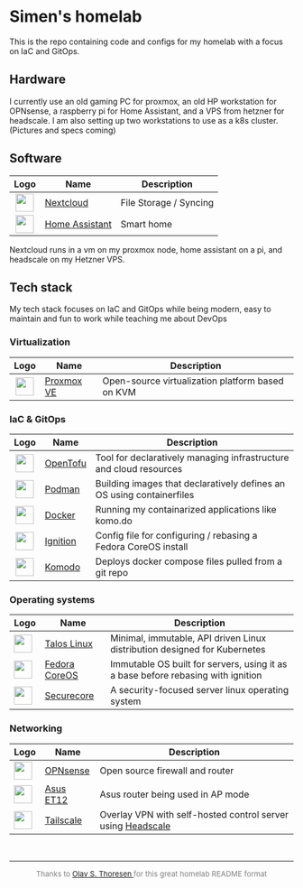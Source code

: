 # Simen's homelab

This is the repo containing code and configs for my homelab with a focus on IaC and GitOps.

## Hardware
I currently use an old gaming PC for proxmox, an old HP workstation for OPNsense, a raspberry pi for Home Assistant, and a VPS from hetzner for headscale. I am also setting up two workstations to use as a k8s cluster.  
(Pictures and specs coming)

## Software
| Logo                                                                                                 | Name                                                                       | Description                         |
|:------------------------------------------------------------------------------------------------:|-----------------------------------------------------------------------|-------------------------|
| <img width="32" src="https://cdn.jsdelivr.net/gh/selfhst/icons/png/nextcloud.png">               | [Nextcloud](https://nextcloud.com/)                                   | File Storage / Syncing  |
| <img width="32" src="https://cdn.jsdelivr.net/gh/selfhst/icons/png/home-assistant.png">          | [Home Assistant](https://www.home-assistant.io/)                      | Smart home              |

Nextcloud runs in a vm on my proxmox node, home assistant on a pi, and headscale on my Hetzner VPS.  

## Tech stack
My tech stack focuses on IaC and GitOps while being modern, easy to maintain and fun to work while teaching me about DevOps

### Virtualization
| Logo                                                                                                                                         | Name                                                                      | Description                                                                        |
|:--------------------------------------------------------------------------------------------------------------------------------------------:|---------------------------------------------------------------------------|------------------------------------------------------------------------------------|
| <img width="32" src="https://cdn.jsdelivr.net/gh/selfhst/icons/png/proxmox.png">                                                                       | [Proxmox VE](https://www.proxmox.com/en/proxmox-virtual-environment/)     | Open-source virtualization platform based on KVM                                   |

### IaC & GitOps
|                                       Logo                                        | Name                                                                          | Description                                                           |
| :-------------------------------------------------------------------------------: | ----------------------------------------------------------------------------- | --------------------------------------------------------------------- |
| <img width="32" src="https://cdn.jsdelivr.net/gh/selfhst/icons/png/opentofu.png"> | [OpenTofu](https://opentofu.org/)                                             | Tool for declaratively managing infrastructure and cloud resources    |
|  <img width="32" src="https://cdn.jsdelivr.net/gh/selfhst/icons/svg/podman.svg">  | [Podman](https://podman.io/)                                                  | Building images that declaratively defines an OS using containerfiles |
<img width="32" src="https://cdn.jsdelivr.net/gh/selfhst/icons/webp/docker.webp"> | [Docker](https://www.docker.com/) | Running my containarized applications like komo.do
| <img width="32" src="https://avatars.githubusercontent.com/u/3730757?s=280&v=4">  |[Ignition](https://docs.fedoraproject.org/en-US/fedora-coreos/producing-ign/) | Config file for configuring / rebasing a Fedora CoreOS install        |
|  <img width="32" src="https://cdn.jsdelivr.net/gh/selfhst/icons/svg/komodo.svg">  | [Komodo](https://komo.do/)                                                    | Deploys docker compose files pulled from a git repo                   |

### Operating systems
| Logo                                                                             | Name                                               | Description                                                                      |
| -------------------------------------------------------------------------------- | -------------------------------------------------- | -------------------------------------------------------------------------------- |
| <img width="32" src="https://avatars.githubusercontent.com/u/13804887">          | [Talos Linux](https://www.talos.dev/)              | Minimal, immutable, API driven Linux distribution designed for Kubernetes        |
| <img width="32" src="https://avatars.githubusercontent.com/u/3730757?s=280&v=4"> | [Fedora CoreOS](https://fedoraproject.org/coreos/) | Immutable OS built for servers, using it as a base before rebasing with ignition |
| <img width="32" src="https://secureblue.dev/assets/icons/favicon.svg">           | [Securecore](https://secureblue.dev/)              | A security-focused server linux operating system                                 |

### Networking
| Logo                                                                                                                             | Name                                                                                                                                | Description                                                                                  |
| -------------------------------------------------------------------------------------------------------------------------------- | ----------------------------------------------------------------------------------------------------------------------------------- | -------------------------------------------------------------------------------------------- |
| <img width="32" src="https://cdn.jsdelivr.net/gh/selfhst/icons/png/opnsense.png">                                                | [OPNsense](https://opnsense.org/)                                                                                                   | Open source firewall and router                                                              |
| <img width="32" src="https://play-lh.googleusercontent.com/Hyedd-vjRpgJHAVdth6SkLaAKyxT_qJvRCzNYFX7qQ-IRZZihygR-29IWlcXORvBmN4"> | [Asus ET12](https://www.asus.com/no/networking-iot-servers/whole-home-mesh-wifi-system/zenwifi-wifi-systems/asus-zenwifi-pro-et12/) | Asus router being used in AP mode                                                            |
| <img width="32" src="https://cdn.jsdelivr.net/gh/selfhst/icons/png/tailscale-light.png">                                         | [Tailscale](https://tailscale.com/)                                                                                                 | Overlay VPN with self-hosted control server using [Headscale](https://headscale.net/stable/) |

<br>
<hr>
<p align="center" style="font-size: small; color: gray;">
  Thanks to <a href="https://github.com/olav-st/" target="_blank">Olav S. Thoresen
</a> for this great homelab README format
</p>